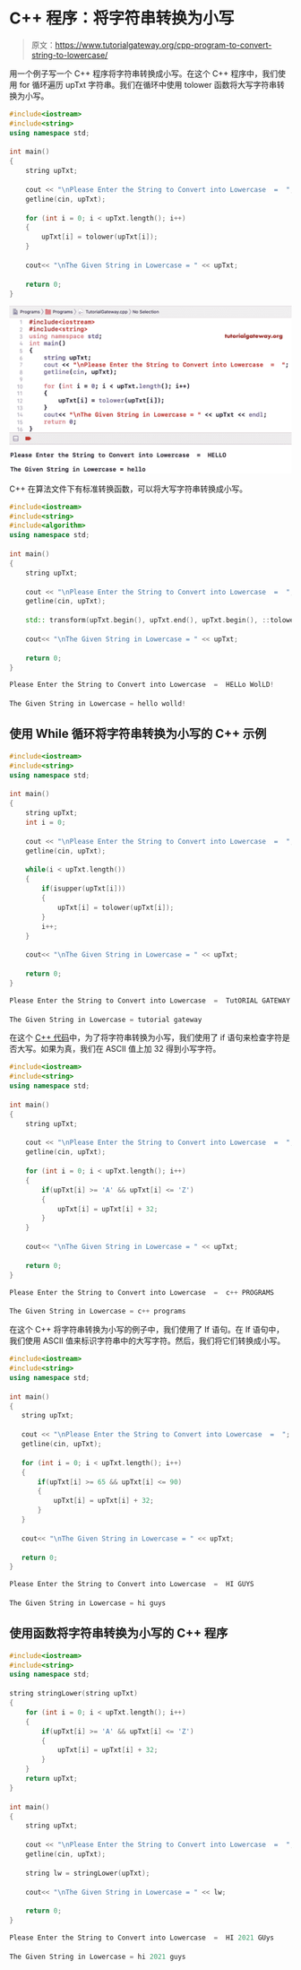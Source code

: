 # C++ 程序：将字符串转换为小写

> 原文：<https://www.tutorialgateway.org/cpp-program-to-convert-string-to-lowercase/>

用一个例子写一个 C++ 程序将字符串转换成小写。在这个 C++ 程序中，我们使用 for 循环遍历 upTxt 字符串。我们在循环中使用 tolower 函数将大写字符串转换为小写。

```cpp
#include<iostream>
#include<string>
using namespace std;

int main()
{
	string upTxt;

	cout << "\nPlease Enter the String to Convert into Lowercase  =  ";
	getline(cin, upTxt);

	for (int i = 0; i < upTxt.length(); i++)
  	{
  		upTxt[i] = tolower(upTxt[i]);
  	}

	cout<< "\nThe Given String in Lowercase = " << upTxt;

 	return 0;
}
```

![C++ Program to Convert String to Lowercase 1](img/64402b1988adc5937b36bae7894db2fc.png)

C++ 在算法文件下有标准转换函数，可以将大写字符串转换成小写。

```cpp
#include<iostream>
#include<string>
#include<algorithm>
using namespace std;

int main()
{
	string upTxt;

	cout << "\nPlease Enter the String to Convert into Lowercase  =  ";
	getline(cin, upTxt);

	std:: transform(upTxt.begin(), upTxt.end(), upTxt.begin(), ::tolower);

	cout<< "\nThe Given String in Lowercase = " << upTxt;

 	return 0;
}
```

```cpp
Please Enter the String to Convert into Lowercase  =  HELLo WolLD!

The Given String in Lowercase = hello wolld!
```

## 使用 While 循环将字符串转换为小写的 C++ 示例

```cpp
#include<iostream>
#include<string>
using namespace std;

int main()
{
	string upTxt;
	int i = 0; 

	cout << "\nPlease Enter the String to Convert into Lowercase  =  ";
	getline(cin, upTxt);

	while(i < upTxt.length())
  	{
  		if(isupper(upTxt[i]))
  		{
  			upTxt[i] = tolower(upTxt[i]);
		}
  		i++;
  	}

	cout<< "\nThe Given String in Lowercase = " << upTxt;

 	return 0;
}
```

```cpp
Please Enter the String to Convert into Lowercase  =  TutORIAL GATEWAY

The Given String in Lowercase = tutorial gateway
```

在这个 [C++ 代码](https://www.tutorialgateway.org/cpp-programs/)中，为了将字符串转换为小写，我们使用了 if 语句来检查字符是否大写。如果为真，我们在 ASCII 值上加 32 得到小写字符。

```cpp
#include<iostream>
#include<string>
using namespace std;

int main()
{
	string upTxt;

	cout << "\nPlease Enter the String to Convert into Lowercase  =  ";
	getline(cin, upTxt);

	for (int i = 0; i < upTxt.length(); i++)
  	{
  		if(upTxt[i] >= 'A' && upTxt[i] <= 'Z')
  		{
  			upTxt[i] = upTxt[i] + 32;
		}
  	}

	cout<< "\nThe Given String in Lowercase = " << upTxt;

 	return 0;
}
```

```cpp
Please Enter the String to Convert into Lowercase  =  c++ PROGRAMS

The Given String in Lowercase = c++ programs
```

在这个 C++ 将字符串转换为小写的例子中，我们使用了 If 语句。在 If 语句中，我们使用 ASCII 值来标识字符串中的大写字符。然后，我们将它们转换成小写。

 ```cpp
#include<iostream>
#include<string>
using namespace std;

int main()
{
	string upTxt;

	cout << "\nPlease Enter the String to Convert into Lowercase  =  ";
	getline(cin, upTxt);

	for (int i = 0; i < upTxt.length(); i++)
  	{
  		if(upTxt[i] >= 65 && upTxt[i] <= 90)
  		{
  			upTxt[i] = upTxt[i] + 32;
		}
  	}

	cout<< "\nThe Given String in Lowercase = " << upTxt;

 	return 0;
}
```

```cpp
Please Enter the String to Convert into Lowercase  =  HI GUYS

The Given String in Lowercase = hi guys
```

## 使用函数将字符串转换为小写的 C++ 程序

```cpp
#include<iostream>
#include<string>
using namespace std;

string stringLower(string upTxt)
{
	for (int i = 0; i < upTxt.length(); i++)
  	{
  		if(upTxt[i] >= 'A' && upTxt[i] <= 'Z')
  		{
  			upTxt[i] = upTxt[i] + 32;
		}
  	}
  	return upTxt;
}

int main()
{
	string upTxt;

	cout << "\nPlease Enter the String to Convert into Lowercase  =  ";
	getline(cin, upTxt);

	string lw = stringLower(upTxt);

	cout<< "\nThe Given String in Lowercase = " << lw;

 	return 0;
}
```

```cpp
Please Enter the String to Convert into Lowercase  =  HI 2021 GUys

The Given String in Lowercase = hi 2021 guys
```